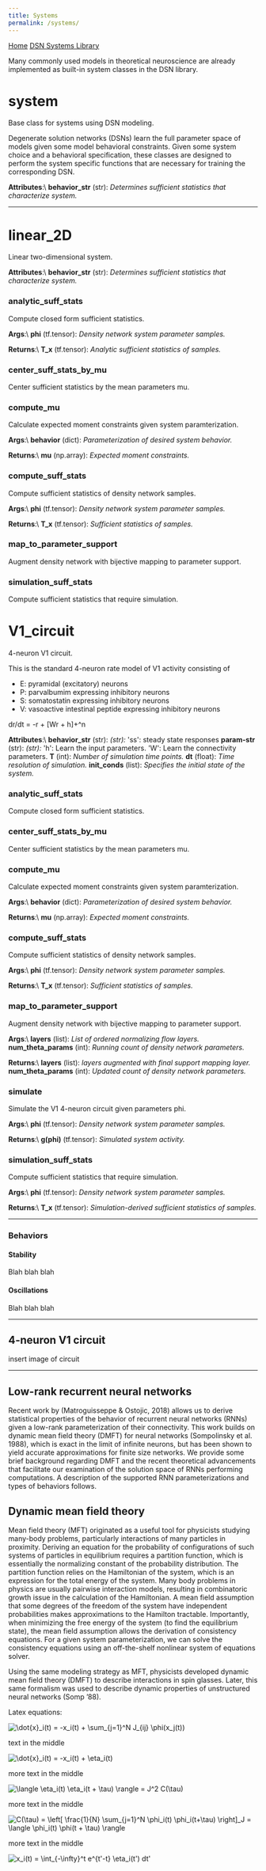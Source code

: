```yaml
---
title: Systems
permalink: /systems/
---
```


<div class="topnav">
  <a class="active" href="../">Home</a>
  <a href="#">DSN Systems Library</a>
</div>

Many commonly used models in theoretical neuroscience are already implemented as built-in system classes in the DSN library. 

# system #
Base class for systems using DSN modeling.

Degenerate solution networks (DSNs) learn the full parameter space of models
given some model behavioral constraints. Given some system choice and a
behavioral specification, these classes are designed to perform the system
specific functions that are necessary for training the corresponding DSN.

**Attributes**:\\
**behavior_str** (str): *Determines sufficient statistics that characterize system.*


*****

# <a name="linear_2D"> </a> linear_2D #
Linear two-dimensional system.

**Attributes**:\\
**behavior_str** (str): *Determines sufficient statistics that characterize system.*

### analytic_suff_stats ###
Compute closed form sufficient statistics.

**Args**:\\
**phi** (tf.tensor): *Density network system parameter samples.*

**Returns**:\\
**T_x** (tf.tensor): *Analytic sufficient statistics of samples.*




### center_suff_stats_by_mu ###
Center sufficient statistics by the mean parameters mu.


### compute_mu ###
Calculate expected moment constraints given system paramterization.

**Args**:\\
**behavior** (dict): *Parameterization of desired system behavior.*

**Returns**:\\
**mu** (np.array): *Expected moment constraints.*




### compute_suff_stats ###
Compute sufficient statistics of density network samples.

**Args**:\\
**phi** (tf.tensor): *Density network system parameter samples.*

**Returns**:\\
**T_x** (tf.tensor): *Sufficient statistics of samples.*



### map_to_parameter_support ###
Augment density network with bijective mapping to parameter support.


### simulation_suff_stats ###
Compute sufficient statistics that require simulation.


# V1_circuit #
 4-neuron V1 circuit.

This is the standard 4-neuron rate model of V1 activity consisting of
- E: pyramidal (excitatory) neurons
- P: parvalbumim expressing inhibitory neurons
- S: somatostatin expressing inhibitory neurons
- V: vasoactive intestinal peptide expressing inhibitory neurons

dr/dt = -r + [Wr + h]+^n

**Attributes**:\\
**behavior_str** (str): *(str):*
'ss': steady state responses
**param-str** (str): *(str):*
'h': Learn the input parameters.
'W': Learn the connectivity parameters.
**T** (int): *Number of simulation time points.*
**dt** (float): *Time resolution of simulation.*
**init_conds** (list): *Specifies the initial state of the system.*

### analytic_suff_stats ###
Compute closed form sufficient statistics.


### center_suff_stats_by_mu ###
Center sufficient statistics by the mean parameters mu.


### compute_mu ###
Calculate expected moment constraints given system paramterization.

**Args**:\\
**behavior** (dict): *Parameterization of desired system behavior.*

**Returns**:\\
**mu** (np.array): *Expected moment constraints.*




### compute_suff_stats ###
Compute sufficient statistics of density network samples.

**Args**:\\
**phi** (tf.tensor): *Density network system parameter samples.*

**Returns**:\\
**T_x** (tf.tensor): *Sufficient statistics of samples.*




### map_to_parameter_support ###
Augment density network with bijective mapping to parameter support.

**Args**:\\
**layers** (list): *List of ordered normalizing flow layers.*
**num_theta_params** (int): *Running count of density network parameters.*

**Returns**:\\
**layers** (list): *layers augmented with final support mapping layer.*
**num_theta_params** (int): *Updated count of density network parameters.*




### simulate ###
Simulate the V1 4-neuron circuit given parameters phi.

**Args**:\\
**phi** (tf.tensor): *Density network system parameter samples.*

**Returns**:\\
**g(phi)** (tf.tensor): *Simulated system activity.*




### simulation_suff_stats ###
Compute sufficient statistics that require simulation.

**Args**:\\
**phi** (tf.tensor): *Density network system parameter samples.*

**Returns**:\\
**T_x** (tf.tensor): *Simulation-derived sufficient statistics of samples.*




*****


### Behaviors ###
#### Stability ####
Blah blah blah

#### Oscillations ####
Blah blah blah


*****

## 4-neuron V1 circuit ##
insert image of circuit


*****

## Low-rank recurrent neural networks #

Recent work by (Matroguisseppe & Ostojic, 2018) allows us to derive statistical properties of the behavior of recurrent neural networks (RNNs) given a low-rank parameterization of their connectivity.  This work builds on dynamic mean field theory (DMFT) for neural networks (Sompolinsky et al. 1988), which is exact in the limit of infinite neurons, but has been shown to yield accurate approximations for finite size networks.  We provide some brief background regarding DMFT and the recent theoretical advancements that facilitate our examination of the solution space of RNNs performing computations.  A description of the supported RNN parameterizations and types of behaviors follows.

## Dynamic mean field theory ##
Mean field theory (MFT) originated as a useful tool for physicists studying many-body problems, particularly interactions of many particles in proximity.  Deriving an equation for the probability of configurations of such systems of particles in equilibrium requires a partition function, which is essentially the normalizing constant of the probability distribution.  The partition function relies on the Hamiltonian of the system, which is an expression for the total energy of the system.  Many body problems in physics are usually pairwise interaction models, resulting in  combinatoric growth issue in the calculation of the Hamiltonian.  A mean field assumption that some degrees of the freedom of the system have independent probabilities makes approximations to the Hamilton tractable.  Importantly, when minimizing the free energy of the system (to find the equilibrium state), the mean field assumption allows the derivation of consistency equations.  For a given system parameterization, we can solve the consistency equations using an off-the-shelf nonlinear system of equations solver.

Using the same modeling strategy as MFT, physicists developed dynamic mean field theory (DMFT) to describe interactions in spin glasses. Later, this same formalism was used to describe dynamic properties of unstructured neural networks (Somp ’88).

Latex equations:

<img src="https://latex.codecogs.com/gif.latex?\dot{x}_i(t)&space;=&space;-x_i(t)&space;&plus;&space;\sum_{j=1}^N&space;J_{ij}&space;\phi(x_j(t))" title="\dot{x}_i(t) = -x_i(t) + \sum_{j=1}^N J_{ij} \phi(x_j(t))" />

text in the middle

<img src="https://latex.codecogs.com/gif.latex?\dot{x}_i(t)&space;=&space;-x_i(t)&space;&plus;&space;\eta_i(t)" title="\dot{x}_i(t) = -x_i(t) + \eta_i(t)" />

more text in the middle

<img src="https://latex.codecogs.com/gif.latex?\langle&space;\eta_i(t)&space;\eta_i(t&space;&plus;&space;\tau)&space;\rangle&space;=&space;J^2&space;C(\tau)" title="\langle \eta_i(t) \eta_i(t + \tau) \rangle = J^2 C(\tau)" />

more text in the middle

<img src="https://latex.codecogs.com/gif.latex?C(\tau)&space;=&space;\left[&space;\frac{1}{N}&space;\sum_{j=1}^N&space;\phi_i(t)&space;\phi_i(t&plus;\tau)&space;\right]_J&space;=&space;\langle&space;\phi_i(t)&space;\phi(t&space;&plus;&space;\tau)&space;\rangle" title="C(\tau) = \left[ \frac{1}{N} \sum_{j=1}^N \phi_i(t) \phi_i(t+\tau) \right]_J = \langle \phi_i(t) \phi(t + \tau) \rangle" />

more text in the middle

<img src="https://latex.codecogs.com/gif.latex?x_i(t)&space;=&space;\int_{-\infty}^t&space;e^{t'-t}&space;\eta_i(t')&space;dt'" title="x_i(t) = \int_{-\infty}^t e^{t'-t} \eta_i(t') dt'" />